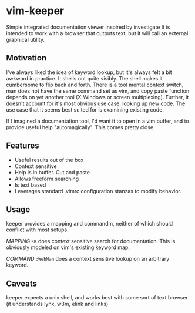 vim-keeper
==========

Simple integrated documentation viewer inspired by investigate It is intended
to work with a browser that outputs text, but it will call an external
graphical utility.

## Motivation

I've always liked the idea of keyword lookup, but it's always felt a bit
awkward in practice. It shells out quite visibly. The shell makes it cumbersome
to flip back and forth. There is  a tool mental context switch, man does not
have the same command set as vim, and copy paste function depends on yet
another tool (X-Windows or screen multiplexing). Further, it doesn't
account for it's most obvious use case, looking up new code. The use
case that it seems best suited for is examining existing code.

If I imagined a documentation tool, I'd want it to open in a vim buffer, and to
provide useful help "automagically". This comes pretty close.

## Features

* Useful results out of the box
* Context sensitive
* Help is in buffer. Cut and paste
* Allows freeform searching
* Is text based
* Leverages standard .vimrc configuration stanzas to modify behavior.

## Usage

keeper provides a mapping and commandm, neither of which should conflict with
most setups.

*MAPPING*
`KK` does context sensitive search for documentation. This is obviously
modeled on vim's existing keyword map.

*COMMAND*
`:WebMan` does a context sensitive lookup on an arbitrary keyword.

## Caveats
keeper expects a unix shell, and works best with some sort of text
browser (it understands lynx, w3m, elink and links)
